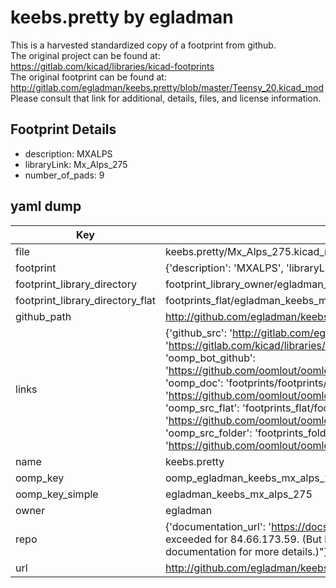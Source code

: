 # keebs.pretty by egladman  
This is a harvested standardized copy of a footprint from github.  
The original project can be found at:  
https://gitlab.com/kicad/libraries/kicad-footprints  
The original footprint can be found at:
http://gitlab.com/egladman/keebs.pretty/blob/master/Teensy_20.kicad_mod
Please consult that link for additional, details, files, and license information.  
## Footprint Details
* description: MXALPS  
* libraryLink: Mx_Alps_275  
* number_of_pads: 9  
## yaml dump  
| Key | Value |  
| --- | --- |  
| file | keebs.pretty/Mx_Alps_275.kicad_mod |  
| footprint | {'description': 'MXALPS', 'libraryLink': 'Mx_Alps_275', 'number_of_pads': 9} |  
| footprint_library_directory | footprint_library_owner/egladman_keebs.pretty |  
| footprint_library_directory_flat | footprints_flat/egladman_keebs_mx_alps_275/working |  
| github_path | http://github.com/egladman/keebs.pretty/blob/master/Mx_Alps_275.kicad_mod |  
| links | {'github_src': 'http://gitlab.com/egladman/keebs.pretty/blob/master/Teensy_20.kicad_mod', 'github_src_repo': 'https://gitlab.com/kicad/libraries/kicad-footprints', 'oomp_bot': 'footprints/egladman_keebs_mx_alps_275/working', 'oomp_bot_github': 'https://github.com/oomlout/oomlout_oomp_footprint_bot/tree/main/footprints/egladman_keebs_mx_alps_275/working', 'oomp_doc': 'footprints/footprints/egladman/keebs/Mx_Alps_275/working/', 'oomp_doc_github': 'https://github.com/oomlout/oomlout_oomp_footprint_doc/tree/main/footprints/footprints/egladman/keebs/Mx_Alps_275/working', 'oomp_src_flat': 'footprints_flat/footprints_flat/egladman_keebs_mx_alps_275/working', 'oomp_src_flat_github': 'https://github.com/oomlout/oomlout_oomp_footprint_src/tree/main/footprints_flat/egladman_keebs_mx_alps_275/working', 'oomp_src_folder': 'footprints_folder/footprints_folder/egladman/keebs/Mx_Alps_275/working', 'oomp_src_folder_github': 'https://github.com/oomlout/oomlout_oomp_footprint_src/tree/main/footprints_folder/egladman/keebs/Mx_Alps_275/working'} |  
| name | keebs.pretty |  
| oomp_key | oomp_egladman_keebs_mx_alps_275 |  
| oomp_key_simple | egladman_keebs_mx_alps_275 |  
| owner | egladman |  
| repo | {'documentation_url': 'https://docs.github.com/rest/overview/resources-in-the-rest-api#rate-limiting', 'message': "API rate limit exceeded for 84.66.173.59. (But here's the good news: Authenticated requests get a higher rate limit. Check out the documentation for more details.)"} |  
| url | http://github.com/egladman/keebs.pretty |  

